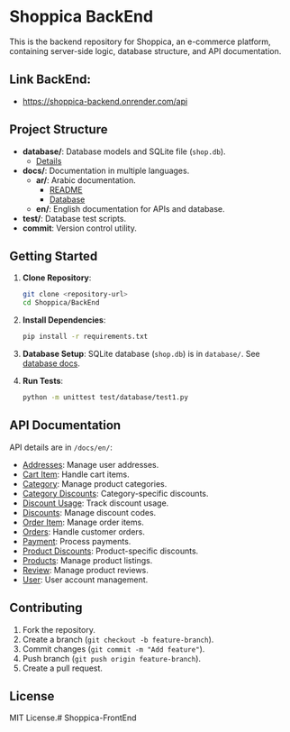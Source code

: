 # Shoppica BackEnd

This is the backend repository for Shoppica, an e-commerce platform, containing server-side logic, database structure, and API documentation.

## Link BackEnd: 
 - https://shoppica-backend.onrender.com/api
## Project Structure

- **database/**: Database models and SQLite file (`shop.db`).
  - [Details](./database/)
- **docs/**: Documentation in multiple languages.
  - **ar/**: Arabic documentation.
    - [README](./docs/ar/README.md)
    - [Database](./docs/ar/database.md)
  - **en/**: English documentation for APIs and database.
- **test/**: Database test scripts.
- **commit**: Version control utility.

## Getting Started

1. **Clone Repository**:
   ```bash
   git clone <repository-url>
   cd Shoppica/BackEnd
   ```

2. **Install Dependencies**:
   ```bash
   pip install -r requirements.txt
   ```

3. **Database Setup**:
   SQLite database (`shop.db`) is in `database/`. See [database docs](./docs/en/database.md).

4. **Run Tests**:
   ```bash
   python -m unittest test/database/test1.py
   ```

## API Documentation

API details are in `/docs/en/`:
- [Addresses](./docs/en/addresses.md): Manage user addresses.
- [Cart Item](./docs/en/cart_item.md): Handle cart items.
- [Category](./docs/en/category.md): Manage product categories.
- [Category Discounts](./docs/en/category_discounts.md): Category-specific discounts.
- [Discount Usage](./docs/en/discount_usage.md): Track discount usage.
- [Discounts](./docs/en/discounts.md): Manage discount codes.
- [Order Item](./docs/en/order_item.md): Manage order items.
- [Orders](./docs/en/orders.md): Handle customer orders.
- [Payment](./docs/en/payment.md): Process payments.
- [Product Discounts](./docs/en/product_discounts.md): Product-specific discounts.
- [Products](./docs/en/products.md): Manage product listings.
- [Review](./docs/en/review.md): Manage product reviews.
- [User](./docs/en/user.md): User account management.

## Contributing

1. Fork the repository.
2. Create a branch (`git checkout -b feature-branch`).
3. Commit changes (`git commit -m "Add feature"`).
4. Push branch (`git push origin feature-branch`).
5. Create a pull request.

## License

MIT License.# Shoppica-FrontEnd
